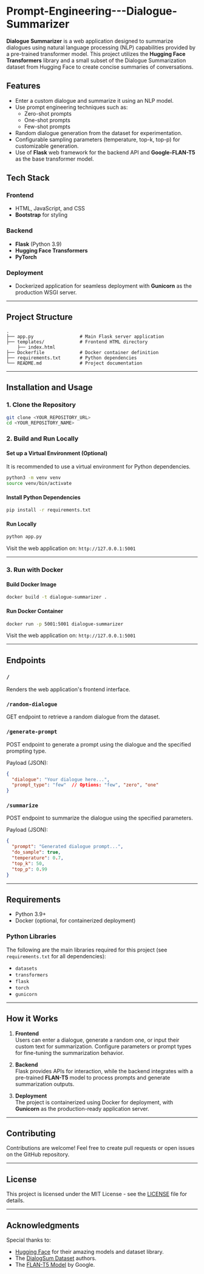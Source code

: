 # Prompt-Engineering---Dialogue-Summarizer

**Dialogue Summarizer** is a web application designed to summarize dialogues using natural language processing (NLP) capabilities provided by a pre-trained transformer model. This project utilizes the **Hugging Face Transformers** library and a small subset of the Dialogue Summarization dataset from Hugging Face to create concise summaries of conversations.

## Features

- Enter a custom dialogue and summarize it using an NLP model.
- Use prompt engineering techniques such as:
  - Zero-shot prompts
  - One-shot prompts
  - Few-shot prompts
- Random dialogue generation from the dataset for experimentation.
- Configurable sampling parameters (temperature, top-k, top-p) for customizable generation.
- Use of **Flask** web framework for the backend API and **Google-FLAN-T5** as the base transformer model.

## Tech Stack

### Frontend
- HTML, JavaScript, and CSS
- **Bootstrap** for styling

### Backend
- **Flask** (Python 3.9)
- **Hugging Face Transformers**
- **PyTorch**

### Deployment
- Dockerized application for seamless deployment with **Gunicorn** as the production WSGI server.

---

## Project Structure

```plaintext
.
├── app.py                 # Main Flask server application
├── templates/             # Frontend HTML directory
    ├── index.html
├── Dockerfile             # Docker container definition
├── requirements.txt       # Python dependencies
└── README.md              # Project documentation
```

---

## Installation and Usage

### 1. Clone the Repository

```bash
git clone <YOUR_REPOSITORY_URL>
cd <YOUR_REPOSITORY_NAME>
```

### 2. Build and Run Locally

#### Set up a Virtual Environment (Optional)
It is recommended to use a virtual environment for Python dependencies.

```bash
python3 -m venv venv
source venv/bin/activate
```

#### Install Python Dependencies

```bash
pip install -r requirements.txt
```

#### Run Locally

```bash
python app.py
```

Visit the web application on: `http://127.0.0.1:5001`

---

### 3. Run with Docker

#### Build Docker Image
```bash
docker build -t dialogue-summarizer .
```

#### Run Docker Container
```bash
docker run -p 5001:5001 dialogue-summarizer
```

Visit the web application on: `http://127.0.0.1:5001`

---

## Endpoints

### `/`
Renders the web application's frontend interface.

### `/random-dialogue`
GET endpoint to retrieve a random dialogue from the dataset.

### `/generate-prompt`
POST endpoint to generate a prompt using the dialogue and the specified prompting type.

Payload (JSON):
```json
{
  "dialogue": "Your dialogue here...",
  "prompt_type": "few"  // Options: "few", "zero", "one"
}
```

### `/summarize`
POST endpoint to summarize the dialogue using the specified parameters.

Payload (JSON):
```json
{
  "prompt": "Generated dialogue prompt...",
  "do_sample": true,
  "temperature": 0.7,
  "top_k": 50,
  "top_p": 0.99
}
```

---

## Requirements

- Python 3.9+
- Docker (optional, for containerized deployment)

### Python Libraries

The following are the main libraries required for this project (see `requirements.txt` for all dependencies):

- `datasets`
- `transformers`
- `flask`
- `torch`
- `gunicorn`

---

## How it Works

1. **Frontend**  
   Users can enter a dialogue, generate a random one, or input their custom text for summarization. Configure parameters or prompt types for fine-tuning the summarization behavior.

2. **Backend**  
   Flask provides APIs for interaction, while the backend integrates with a pre-trained **FLAN-T5** model to process prompts and generate summarization outputs.

3. **Deployment**  
   The project is containerized using Docker for deployment, with **Gunicorn** as the production-ready application server.

---

## Contributing

Contributions are welcome! Feel free to create pull requests or open issues on the GitHub repository.

---

## License

This project is licensed under the MIT License - see the [LICENSE](LICENSE) file for details.

---

## Acknowledgments

Special thanks to:

- [Hugging Face](https://huggingface.co/) for their amazing models and dataset library.
- The [DialogSum Dataset](https://huggingface.co/datasets/knkarthick/dialogsum) authors.
- The [FLAN-T5 Model](https://huggingface.co/google/flan-t5-base) by Google.
